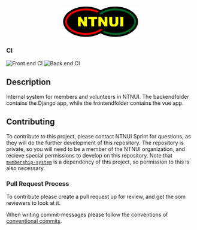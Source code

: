 <p align="center">
<img width="200" src="backend/ntnui/media/logo/ntnui.svg" />
</p>

### CI
![Front end CI](https://github.com/NTNUI/koiene-booking/workflows/Front%20end%20CI/badge.svg)
![Back end CI](https://github.com/NTNUI/koiene-booking/workflows/Back%20end%20CI/badge.svg)

## Description
Internal system for members and volunteers in NTNUI. The backendfolder contains the Django app, while the frontendfolder contains the vue app.


## Contributing
To contribute to this project, please contact NTNUI Sprint for questions, as they will do the further development of this repository. The repository is private, so you will need to be a member of the NTNUI organization, and recieve special permissions to develop on this repository. Note that [`membership-system`](https://github.com/NTNUI/membership-system) is a dependency of this project, so permission to this is also necessary.

### Pull Request Process
To contribute please create a pull request up for review, and get the som reviewers to look at it.

When writing commit-messages please follow the conventions of [conventional commits](https://www.conventionalcommits.org/en/v1.0.0/).